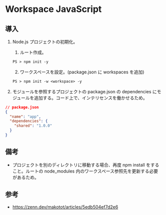 # Workspace JavaScript

## 導入

1. Node.js プロジェクトの初期化。
    1. ルート作成。

    ```ps
    PS > npm init -y
    ```
    2. ワークスペースを設定。(package.json に workspaces を追加)

    ```ps
    PS > npm init -w <workspace> -y
    ```

2. モジュールを参照するプロジェクトの package.json の dependencies にモジュールを追加する。コード上で、インテリセンスを働かせるため。

```json
// package.json
{
  "name": "app",
  "dependencies": {
    "shared": "1.0.0"
  }
}
```

## 備考

- プロジェクトを別のディレクトリに移動する場合、再度 npm install をすること。ルートの node_modules 内のワークスペース参照先を更新する必要があるため。

## 参考

- https://zenn.dev/makotot/articles/5edb504ef7d2e6